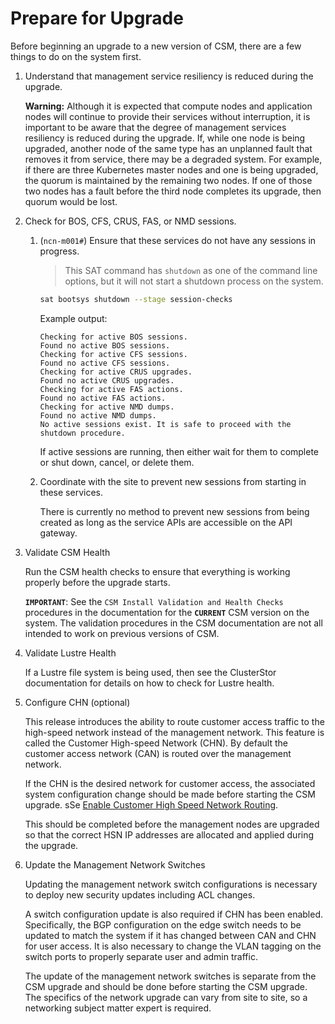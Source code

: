 # Prepare for Upgrade

Before beginning an upgrade to a new version of CSM, there are a few things to do on the system first.

1. Understand that management service resiliency is reduced during the upgrade.

   **Warning:** Although it is expected that compute nodes and application nodes will continue to provide their services
   without interruption, it is important to be aware that the degree of management services resiliency is reduced during the
   upgrade. If, while one node is being upgraded, another node of the same type has an unplanned fault that removes it from service,
   there may be a degraded system. For example, if there are three Kubernetes master nodes and one is being upgraded, the quorum is
   maintained by the remaining two nodes. If one of those two nodes has a fault before the third node completes its upgrade,
   then quorum would be lost.

1. Check for BOS, CFS, CRUS, FAS, or NMD sessions.

    1. (`ncn-m001#`) Ensure that these services do not have any sessions in progress.

        > This SAT command has `shutdown` as one of the command line options, but it will not start a shutdown process on the system.

        ```bash
        sat bootsys shutdown --stage session-checks
        ```

        Example output:

        ```text
        Checking for active BOS sessions.
        Found no active BOS sessions.
        Checking for active CFS sessions.
        Found no active CFS sessions.
        Checking for active CRUS upgrades.
        Found no active CRUS upgrades.
        Checking for active FAS actions.
        Found no active FAS actions.
        Checking for active NMD dumps.
        Found no active NMD dumps.
        No active sessions exist. It is safe to proceed with the shutdown procedure.
        ```

        If active sessions are running, then either wait for them to complete or shut down, cancel, or delete them.

    1. Coordinate with the site to prevent new sessions from starting in these services.

        There is currently no method to prevent new sessions from being created as long as the service APIs are accessible on the API gateway.

1. Validate CSM Health

    Run the CSM health checks to ensure that everything is working properly before the upgrade starts.

    **`IMPORTANT`**: See the `CSM Install Validation and Health Checks` procedures in the documentation for the **`CURRENT`** CSM version on
    the system. The validation procedures in the CSM documentation are not all intended to work on previous versions of CSM.

1. Validate Lustre Health

   If a Lustre file system is being used, then see the ClusterStor documentation for details on how to check
   for Lustre health.

1. Configure CHN (optional)

    This release introduces the ability to route customer access traffic to the high-speed network instead of the management network.  This feature is called the Customer High-speed Network (CHN).  By default the customer access network (CAN) is routed over the management network.

    If the CHN is the desired network for customer access, the associated system configuration change should be made before starting the CSM upgrade.  sSe [Enable Customer High Speed Network Routing](../operations/network/management_network/bican_enable.md).

    This should be completed before the management nodes are upgraded so that the correct HSN IP addresses are allocated and applied during the upgrade.

1. Update the Management Network Switches

    Updating the management network switch configurations is necessary to deploy new security updates including ACL changes.

    A switch configuration update is also required if CHN has been enabled.  Specifically, the BGP configuration on the edge switch needs to be updated to match the system if it has changed between CAN and CHN for user access.  It is also necessary to change the VLAN tagging on the switch ports to properly separate user and admin traffic.

    The update of the management network switches is separate from the CSM upgrade and should be done before starting the CSM upgrade.  The specifics of the network upgrade can vary from site to site, so a networking subject matter expert is required.
